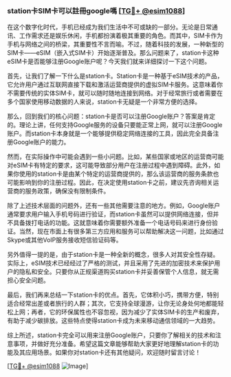 ### station卡SIM卡可以註冊google嗎 [[TG💪+ @esim1088](https://t.me/s/esim1088)]

在这个数字化时代，手机已经成为我们生活中不可或缺的一部分。无论是日常通讯、工作需求还是娱乐休闲，手机都扮演着极其重要的角色。而其中，SIM卡作为手机与网络之间的桥梁，其重要性不言而喻。不过，随着科技的发展，一种新型的SIM卡——eSIM（嵌入式SIM卡）开始逐渐普及。那么问题来了，station卡这种eSIM卡是否能够注册Google账户呢？今天我们就来详细探讨一下这个问题。

首先，让我们了解一下什么是station卡。Station卡是一种基于eSIM技术的产品，它允许用户通过互联网直接下载和激活运营商提供的虚拟SIM卡服务。这意味着你不需要传统的实体SIM卡，就可以随时随地连接到网络。对于经常旅行或者需要在多个国家使用移动数据的人来说，station卡无疑是一个非常方便的选择。

那么，回到我们的核心问题：station卡是否可以注册Google账户？答案是肯定的。理论上讲，任何支持Google服务的设备只要能正常上网，就可以注册Google账户。而station卡本身就是一个能够提供稳定网络连接的工具，因此完全具备注册Google账户的能力。

然而，在实际操作中可能会遇到一些小问题。比如，某些国家或地区的运营商可能对eSIM卡有特定的要求，这可能导致部分用户在注册过程中遇到障碍。此外，如果你使用的station卡是由某个特定的运营商提供的，那么该运营商的服务条款也可能影响到你的注册过程。因此，在决定使用station卡之前，建议先咨询相关运营商的服务政策，确保没有限制条件。

除了上述技术层面的问题外，还有一些其他需要注意的地方。例如，Google账户通常要求用户输入手机号码进行验证，而station卡虽然可以提供网络连接，但并不具备拨打电话的功能。这就意味着你需要额外准备一个电话号码来进行身份验证。当然，现在市面上有很多第三方应用和服务可以帮助解决这一问题，比如通过Skype或其他VoIP服务接收短信验证码等。

另外值得一提的是，由于station卡是一种全新的概念，很多人对其安全性存疑。实际上，eSIM技术已经经过了严格的测试，并且采用了先进的加密技术来保护用户的隐私和安全。只要你从正规渠道购买station卡并妥善保管个人信息，就无需担心安全问题。

最后，我们再来总结一下station卡的优点。首先，它体积小巧，携带方便，特别适合经常出差或者旅行的人群；其次，它支持全球漫游，让你无论身处何地都能轻松上网；再者，它的环保属性也不容忽视，因为减少了实体SIM卡的生产和废弃，有助于减少碳排放。这些特点使得station卡成为未来移动通信领域的一大趋势。

综上所述，station卡完全可以用来注册Google账户，只要你了解相关的技术和注意事项，并做好充分准备。希望这篇文章能够帮助大家更好地理解station卡的功能及其应用场景。如果你对station卡还有其他疑问，欢迎随时留言讨论！

[[TG💪+ @esim1088](https://t.me/s/esim1088) ![Image](https://i.postimg.cc/4NQfJmqS/Snipaste-2025-05-13-00-14-12.png)]